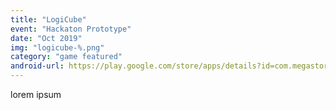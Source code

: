 ```yaml
---
title: "LogiCube"
event: "Hackaton Prototype"
date: "Oct 2019"
img: "logicube-%.png"
category: "game featured"
android-url: https://play.google.com/store/apps/details?id=com.megastorm.logicube
---
```

lorem ipsum